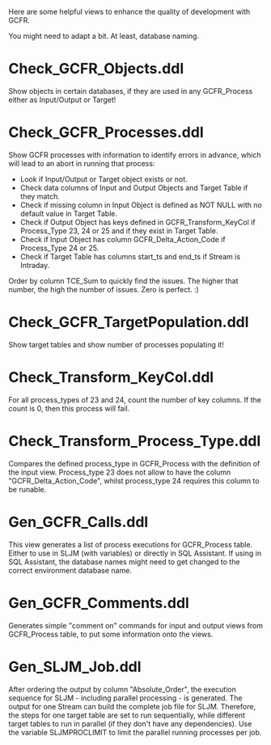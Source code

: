 Here are some helpful views to enhance the quality of development with GCFR.

You might need to adapt a bit. At least, database naming.


Check_GCFR_Objects.ddl
======================
Show objects in certain databases, if they are used in any GCFR_Process either as Input/Output or Target!

Check_GCFR_Processes.ddl
========================
Show GCFR processes with information to identify errors in advance, which will lead to an abort in running that process:
* Look if Input/Output or Target object exists or not.
* Check data columns of Input and Output Objects and Target Table if they match.
* Check if missing column in Input Object is defined as NOT NULL with no default value in Target Table.
* Check if Output Object has keys defined in GCFR_Transform_KeyCol if Process_Type 23, 24 or 25 and if they exist in Target Table.
* Check if Input Object has column GCFR_Delta_Action_Code if Process_Type 24 or 25.
* Check if Target Table has columns start_ts and end_ts if Stream is Intraday.

Order by column TCE_Sum to quickly find the issues. The higher that number, the high the number of issues. Zero is perfect. :)

Check_GCFR_TargetPopulation.ddl
===============================
Show target tables and show number of processes populating it!

Check_Transform_KeyCol.ddl
==========================
For all process_types of 23 and 24, count the number of key columns.
If the count is 0, then this process will fail.

Check_Transform_Process_Type.ddl
================================
Compares the defined process_type in GCFR_Process with the definition of the input view.
Process_type 23 does not allow to have the column "GCFR_Delta_Action_Code", whilst process_type 24 requires this column to be runable.

Gen_GCFR_Calls.ddl
==================
This view generates a list of process executions for GCFR_Process table. Either to use in SLJM (with variables) or directly in SQL Assistant.
If using in SQL Assistant, the database names might need to get changed to the correct environment database name.

Gen_GCFR_Comments.ddl
=====================
Generates simple "comment on" commands for input and output views from GCFR_Process table, to put some information onto the views.

Gen_SLJM_Job.ddl
================
After ordering the output by column "Absolute_Order", the execution sequence for SLJM - including parallel processing - is generated.
The output for one Stream can build the complete job file for SLJM. Therefore, the steps for one target table are set to run sequentially,
while different target tables to run in parallel (if they don't have any dependencies). Use the variable SLJMPROCLIMIT to limit the parallel
running processes per job.
